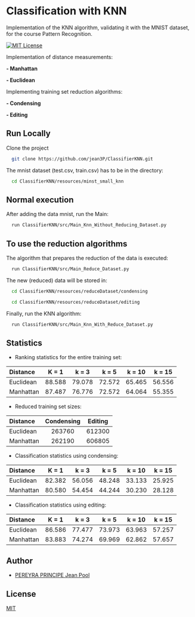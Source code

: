 # Classification with KNN
Implementation of the KNN algorithm, validating it with the MNIST dataset, for the course Pattern Recognition.

[![MIT License](https://img.shields.io/badge/License-MIT-green.svg)](https://choosealicense.com/licenses/mit/) 

Implementation of distance measurements:

 **- Manhattan**

 **- Euclidean**

Implementing training set reduction algorithms:

 **- Condensing**

 **- Editing**

## Run Locally


Clone the project
```bash
  git clone https://github.com/jean3P/ClassifierKNN.git
```

The mnist dataset (test.csv, train.csv) has to be in the directory:
```bash
  cd ClassifierKNN/resources/minst_small_knn
```

## Normal execution

After adding the data mnist, run the Main:
```bash
  run ClassifierKNN/src/Main_Knn_Without_Reducing_Dataset.py
```

## To use the reduction algorithms

The algorithm that prepares the reduction of the data is executed:
```bash
  run ClassifierKNN/src/Main_Reduce_Dataset.py
```

The new (reduced) data will be stored in:
```bash
  cd ClassifierKNN/resources/reduceDataset/condensing
```

```bash
  cd ClassifierKNN/resources/reduceDataset/editing
```

Finally, run the KNN algorithm:
```bash
  run ClassifierKNN/src/Main_Knn_With_Reduce_Dataset.py
```
## Statistics

- Ranking statistics for the entire training set:

| Distance  | K = 1  | k = 3  | k = 5  | k = 10 | k = 15 |
|:----------|:------:|:------:|:------:|:------:|:------:|
| Euclidean | 88.588 | 79.078 | 72.572 | 65.465 | 56.556 |
| Manhattan | 87.487 | 76.776 | 72.572 | 64.064 | 55.355 |

- Reduced training set sizes:

| Distance  | Condensing |  Editing   |
|:----------|:----------:|:----------:|
| Euclidean |   263760   |   612300   |
| Manhattan |   262190   |   606805   |

- Classification statistics using condensing:

| Distance  | K = 1  | k = 3  | k = 5  | k = 10 | k = 15 |
|:----------|:------:|:------:|:------:|:------:|:------:|
| Euclidean | 82.382 | 56.056 | 48.248 | 33.133 | 25.925 |
| Manhattan | 80.580 | 54.454 | 44.244 | 30.230 | 28.128 |

- Classification statistics using editing:

| Distance  | K = 1  | k = 3  | k = 5  | k = 10 | k = 15 |
|:----------|:------:|:------:|:------:|:------:|:------:|
| Euclidean | 86.586 | 77.477 | 73.973 | 63.963 | 57.257 |
| Manhattan | 83.883 | 74.274 | 69.969 | 62.862 | 57.657 |


## Author
- [PEREYRA PRINCIPE Jean Pool](https://github.com/jean3P)

## License

[MIT](https://choosealicense.com/licenses/mit/)


